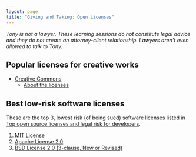 ```yaml
---
layout: page
title: "Giving and Taking: Open Licenses"
---
```

_Tony is not a lawyer. These learning sessions do not constitute legal advice and they do not create an attorney-client relationship. Lawyers aren't even allowed to talk to Tony._

## Popular licenses for creative works
- [Creative Commons](https://creativecommons.org/)
  - [About the licenses](https://creativecommons.org/licenses/)

## Best low-risk software licenses
These are the top 3, lowest risk (of being sued) software licenses listed in [Top open source licenses and legal risk for developers](https://www.synopsys.com/blogs/software-security/top-open-source-licenses/).

1. [MIT License](https://opensource.org/licenses/MIT)
2. [Apache License 2.0](https://www.apache.org/licenses/LICENSE-2.0)
3. [BSD License 2.0 (3-clause, New or Revised)](https://opensource.org/licenses/BSD-3-Clause)
